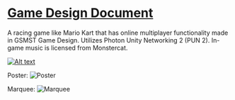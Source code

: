 # [Game Design Document](https://github.com/Kevin-Kwan/gsmst-EvadeAndDeceive/blob/master/Game%20Design%20Design%20Document%20Evade%20and%20Deceive%20(1).pdf)

A racing game like Mario Kart that has online multiplayer functionality made in GSMST Game Design. Utilizes Photon Unity Networking 2 (PUN 2). In-game music is licensed from Monstercat.

[![Alt text](https://img.youtube.com/vi/GMFBLXw-_bw/0.jpg)](https://www.youtube.com/watch?v=GMFBLXw-_bw)

Poster:
![Poster](posterfinalactual.png)

Marquee:
![Marquee](marquee%20upscaled%20to%20500%20percent.png)
